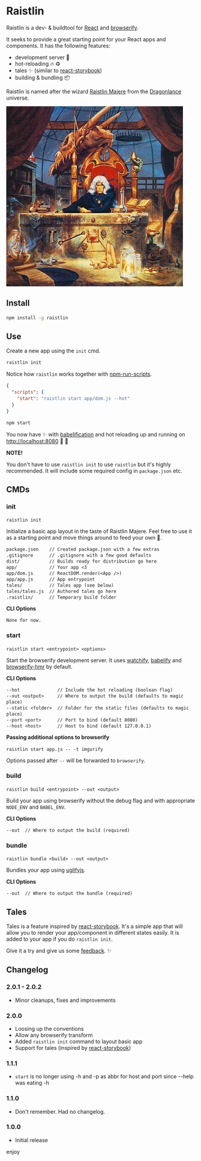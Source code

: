 # Raistlin

Raistlin is a dev- & buildtool for [React](https://facebook.github.io/react/) and [browserify](http://browserify.org/).

It seeks to provide a great starting point for your React apps and components. It has the following features:

* development server :rocket:
* hot-reloading :fire: :recycle:
* tales :sparkles: (similar to [react-storybook](https://github.com/kadirahq/react-storybook))
* building & bundling :package:

Raistlin is named after the wizard [Raistlin Majere](https://en.wikipedia.org/wiki/Raistlin_Majere) from the [Dragonlance](https://en.wikipedia.org/wiki/Dragonlance) universe.

![raistlin-image](https://raw.githubusercontent.com/asbjornenge/raistlin/master/raistlin.jpg)

## Install

```sh
npm install -g raistlin
```

## Use

Create a new app using the `init` cmd.

```sh
raistlin init 
```

Notice how `raistlin` works together with [npm-run-scripts](https://docs.npmjs.com/cli/run-script).


```json
{
  "scripts": {
    "start": "raistlin start app/dom.js --hot"
  }
}
```

```sh
npm start
```

You now have :sparkles: with [babelification](https://babeljs.io/) and hot reloading up and running on [http://localhost:8080](http://localhost:8080) :rocket: :horse:

**NOTE!** 

You don't have to use `raistlin init` to use `raistlin` but it's highly recommended. It will include some required config in `package.json` etc.

## CMDs

### init

`raistlin init`

Initialize a basic app layout in the taste of Raistlin Majere. Feel free to use it as a starting point and move things around to feed your own :monkey:.

```
package.json    // Created package.json with a few extras
.gitignore      // .gitignore with a few good defaults
dist/           // Builds ready for distribution go here 
app/            // Your app <3
app/dom.js      // ReactDOM.render(<App />)
app/app.js      // App entrypoint
tales/          // Tales app (see below)
tales/tales.js  // Authored tales go here
.raistlin/      // Temporary build folder
```

**CLI Options**

```
None for now.
```

### start

`raistlin start <entrypoint> <options>`

Start the browserify development server. It uses [watchify](https://github.com/substack/watchify), [babelify](https://github.com/babel/babelify) and [browserify-hmr](https://github.com/AgentME/browserify-hmr) by default. 

**CLI Options**

```
--hot              // Include the hot reloading (boolean flag)
--out <output>     // Where to output the build (defaults to magic place)
--static <folder>  // Folder for the static files (defaults to magic place)
--port <port>      // Port to bind (default 8080)
--host <host>      // Host to bind (default 127.0.0.1)
```

**Passing additional options to browserify**

`raistlin start app.js -- -t imgurify` 

Options passed after `--` will be forwarded to `browserify`.

### build

`raistlin build <entrypoint> --out <output>`

Build your app using browserify without the debug flag and with appropriate `NODE_ENV` and `BABEL_ENV`.

**CLI Options**

```
--out  // Where to output the build (required)
```

### bundle

`raistlin bundle <build> --out <output>`

Bundles your app using [uglifyjs](https://github.com/mishoo/UglifyJS2).

**CLI Options**

```
--out  // Where to output the bundle (required)
```

## Tales

Tales is a feature inspired by [react-storybook](https://github.com/kadirahq/react-storybook). It's a simple app that will allow you to render your app/component in different states easily. It is added to your app if you do `raistlin init`.

Give it a try and give us some [feedback](https://github.com/asbjornenge/raistlin/issues). :sparkles:

## Changelog

### 2.0.1 - 2.0.2

* Minor cleanups, fixes and improvements

### 2.0.0

* Loosing up the conventions
* Allow any browserify transform
* Added `raistlin init` command to layout basic app
* Support for tales (inspired by [react-storybook](https://github.com/kadirahq/react-storybook))

### 1.1.1

* `start` is no longer using -h and -p as abbr for host and port since --help was eating -h

### 1.1.0

* Don't remember. Had no changelog.

### 1.0.0

* Initial release

enjoy
